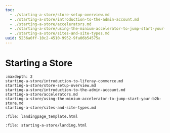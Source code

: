 ```yaml
---
toc:
  - ./starting-a-store/store-setup-overview.md
  - ./starting-a-store/introduction-to-the-admin-account.md
  - ./starting-a-store/accelerators.md
  - ./starting-a-store/using-the-minium-accelerator-to-jump-start-your-b2b-store.md
  - ./starting-a-store/sites-and-site-types.md
uuid: 5236a0ff-10c2-4510-9952-9fa06b54575a
---
```

# Starting a Store

```{toctree}
:maxdepth: 2
starting-a-store/introduction-to-liferay-commerce.md
starting-a-store/store-setup-overview.md
starting-a-store/introduction-to-the-admin-account.md
starting-a-store/accelerators.md
starting-a-store/using-the-minium-accelerator-to-jump-start-your-b2b-store.md
starting-a-store/sites-and-site-types.md
```

```{raw} html
:file: landingpage_template.html
```

```{raw} html
:file: starting-a-store/landing.html
```
